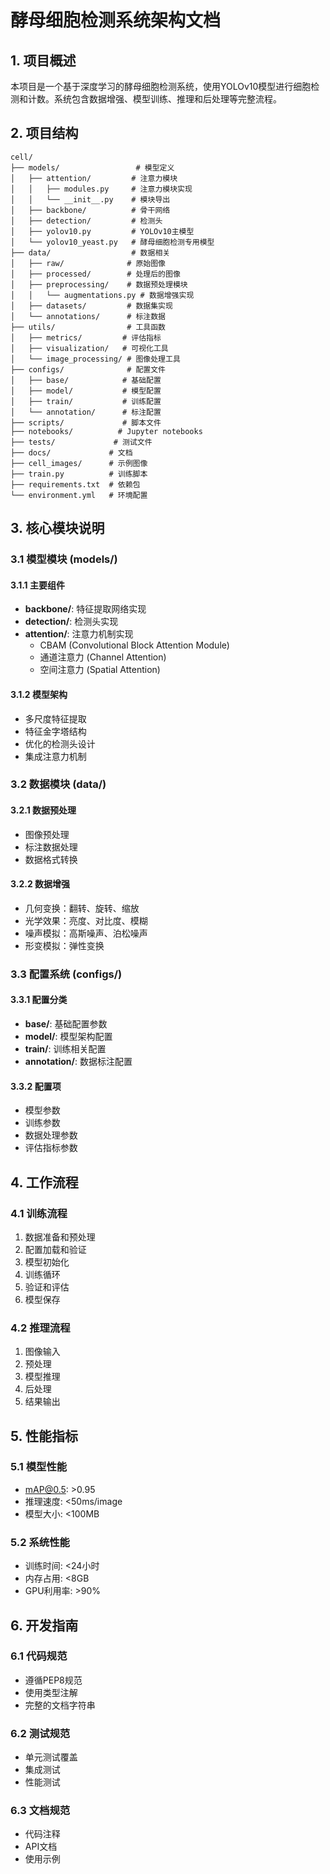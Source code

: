  # 酵母细胞检测系统架构文档

## 1. 项目概述

本项目是一个基于深度学习的酵母细胞检测系统，使用YOLOv10模型进行细胞检测和计数。系统包含数据增强、模型训练、推理和后处理等完整流程。

## 2. 项目结构

```
cell/
├── models/                 # 模型定义
│   ├── attention/         # 注意力模块
│   │   ├── modules.py     # 注意力模块实现
│   │   └── __init__.py    # 模块导出
│   ├── backbone/          # 骨干网络
│   ├── detection/         # 检测头
│   ├── yolov10.py         # YOLOv10主模型
│   └── yolov10_yeast.py   # 酵母细胞检测专用模型
├── data/                  # 数据相关
│   ├── raw/              # 原始图像
│   ├── processed/        # 处理后的图像
│   ├── preprocessing/    # 数据预处理模块
│   │   └── augmentations.py # 数据增强实现
│   ├── datasets/         # 数据集实现
│   └── annotations/      # 标注数据
├── utils/                # 工具函数
│   ├── metrics/         # 评估指标
│   ├── visualization/   # 可视化工具
│   └── image_processing/ # 图像处理工具
├── configs/              # 配置文件
│   ├── base/            # 基础配置
│   ├── model/           # 模型配置
│   ├── train/           # 训练配置
│   └── annotation/      # 标注配置
├── scripts/             # 脚本文件
├── notebooks/          # Jupyter notebooks
├── tests/             # 测试文件
├── docs/             # 文档
├── cell_images/      # 示例图像
├── train.py          # 训练脚本
├── requirements.txt  # 依赖包
└── environment.yml   # 环境配置
```

## 3. 核心模块说明

### 3.1 模型模块 (models/)

#### 3.1.1 主要组件
- **backbone/**: 特征提取网络实现
- **detection/**: 检测头实现
- **attention/**: 注意力机制实现
  - CBAM (Convolutional Block Attention Module)
  - 通道注意力 (Channel Attention)
  - 空间注意力 (Spatial Attention)

#### 3.1.2 模型架构
- 多尺度特征提取
- 特征金字塔结构
- 优化的检测头设计
- 集成注意力机制

### 3.2 数据模块 (data/)

#### 3.2.1 数据预处理
- 图像预处理
- 标注数据处理
- 数据格式转换

#### 3.2.2 数据增强
- 几何变换：翻转、旋转、缩放
- 光学效果：亮度、对比度、模糊
- 噪声模拟：高斯噪声、泊松噪声
- 形变模拟：弹性变换

### 3.3 配置系统 (configs/)

#### 3.3.1 配置分类
- **base/**: 基础配置参数
- **model/**: 模型架构配置
- **train/**: 训练相关配置
- **annotation/**: 数据标注配置

#### 3.3.2 配置项
- 模型参数
- 训练参数
- 数据处理参数
- 评估指标参数

## 4. 工作流程

### 4.1 训练流程
1. 数据准备和预处理
2. 配置加载和验证
3. 模型初始化
4. 训练循环
5. 验证和评估
6. 模型保存

### 4.2 推理流程
1. 图像输入
2. 预处理
3. 模型推理
4. 后处理
5. 结果输出

## 5. 性能指标

### 5.1 模型性能
- mAP@0.5: >0.95
- 推理速度: <50ms/image
- 模型大小: <100MB

### 5.2 系统性能
- 训练时间: <24小时
- 内存占用: <8GB
- GPU利用率: >90%

## 6. 开发指南

### 6.1 代码规范
- 遵循PEP8规范
- 使用类型注解
- 完整的文档字符串

### 6.2 测试规范
- 单元测试覆盖
- 集成测试
- 性能测试

### 6.3 文档规范
- 代码注释
- API文档
- 使用示例
